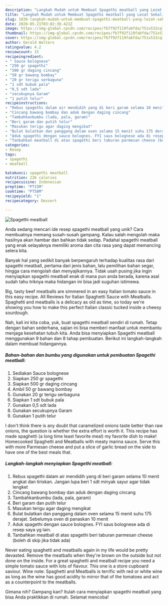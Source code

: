 ```yaml
---
description: "Langkah Mudah untuk Membuat Spagethi meatball yang Lezat Sekali"
title: "Langkah Mudah untuk Membuat Spagethi meatball yang Lezat Sekali"
slug: 1038-langkah-mudah-untuk-membuat-spagethi-meatball-yang-lezat-sekali
date: 2020-05-21T03:02:39.421Z
image: https://img-global.cpcdn.com/recipes/fb7f92f119fabfda/751x532cq70/spagethi-meatball-foto-resep-utama.jpg
thumbnail: https://img-global.cpcdn.com/recipes/fb7f92f119fabfda/751x532cq70/spagethi-meatball-foto-resep-utama.jpg
cover: https://img-global.cpcdn.com/recipes/fb7f92f119fabfda/751x532cq70/spagethi-meatball-foto-resep-utama.jpg
author: Gerald Walters
ratingvalue: 4.2
reviewcount: 15
recipeingredient:
- " Sauce bolognese"
- "250 gr spagethi"
- "500 gr daging cincang"
- "50 gr bawang bombay"
- "20 gr terigu serbaguna"
- "1 sdt bubuk pala"
- "0,5 sdt lada"
- "secukupnya Garam"
- "1 putih telur"
recipeinstructions:
- "Rebus spagethi dalam air mendidih yang di beri garam selama 10 menit angkat dan tiriskan. Jangan lupa beri 1 sdt minyak sayur agar tidak lengket"
- "Cincang bawang bombay dan aduk dengan daging cincang"
- "Tambahkanbumbu (lada, pala, garam)"
- "Beri garam dan putih telur"
- "Masukan terigu agar daging mengikat"
- "Bulat bulatkan dan panggang dalam oven selama 15 menit suhu 175 derajat. Sebelumya oven di panaskan 10 menit"
- "Aduk spagethi dengan sauce bolognes. FYI saus bolognese ada di resep saya yg lain."
- "Tanbahkan meatball di atas spagethi beri taburan parmesan cheese (boleh di skip jika tidak ada)"
categories:
- Resep
tags:
- spagethi
- meatball

katakunci: spagethi meatball 
nutrition: 226 calories
recipecuisine: Indonesian
preptime: "PT15M"
cooktime: "PT58M"
recipeyield: "1"
recipecategory: Dessert

---
```



![Spagethi meatball](https://img-global.cpcdn.com/recipes/fb7f92f119fabfda/751x532cq70/spagethi-meatball-foto-resep-utama.jpg)

Anda sedang mencari ide resep spagethi meatball yang unik? Cara membuatnya memang susah-susah gampang. Kalau salah mengolah maka hasilnya akan hambar dan bahkan tidak sedap. Padahal spagethi meatball yang enak selayaknya memiliki aroma dan cita rasa yang dapat memancing selera kita.

Banyak hal yang sedikit banyak berpengaruh terhadap kualitas rasa dari spagethi meatball, pertama dari jenis bahan, lalu pemilihan bahan segar, hingga cara mengolah dan menyajikannya. Tidak usah pusing jika ingin menyiapkan spagethi meatball enak di mana pun anda berada, karena asal sudah tahu triknya maka hidangan ini bisa jadi suguhan istimewa.

Big, tasty beef meatballs are simmered in an easy Italian tomato sauce in this easy recipe. All Reviews for Italian Spaghetti Sauce with Meatballs. Spaghetti and meatballs is a delicacy as old as time, so today we&#39;re showing you how to make this perfect Italian classic tucked inside a cheesy sourdough.


Nah, kali ini kita coba, yuk, buat spagethi meatball sendiri di rumah. Tetap dengan bahan sederhana, sajian ini bisa memberi manfaat untuk membantu menjaga kesehatan tubuh kita. Anda bisa menyiapkan Spagethi meatball menggunakan 9 bahan dan 8 tahap pembuatan. Berikut ini langkah-langkah dalam membuat hidangannya.

<!--inarticleads1-->

##### Bahan-bahan dan bumbu yang digunakan untuk pembuatan Spagethi meatball:

1. Sediakan  Sauce bolognese
1. Siapkan 250 gr spagethi
1. Siapkan 500 gr daging cincang
1. Ambil 50 gr bawang bombay
1. Gunakan 20 gr terigu serbaguna
1. Siapkan 1 sdt bubuk pala
1. Gunakan 0,5 sdt lada
1. Gunakan secukupnya Garam
1. Gunakan 1 putih telur


I don&#39;t think there is any doubt that caramelized onions taste better than raw onions, the question is whether the extra effort is worth it. This recipe has made spaghetti (a long time least favorite meal) my favorite dish to make! Homecooked Spaghetti and Meatballs with meaty marina sauce. Serve this with more Parmesan cheese and put a slice of garlic bread on the side to have one of the best meals that. 

<!--inarticleads2-->

##### Langkah-langkah menyiapkan Spagethi meatball:

1. Rebus spagethi dalam air mendidih yang di beri garam selama 10 menit angkat dan tiriskan. Jangan lupa beri 1 sdt minyak sayur agar tidak lengket
1. Cincang bawang bombay dan aduk dengan daging cincang
1. Tambahkanbumbu (lada, pala, garam)
1. Beri garam dan putih telur
1. Masukan terigu agar daging mengikat
1. Bulat bulatkan dan panggang dalam oven selama 15 menit suhu 175 derajat. Sebelumya oven di panaskan 10 menit
1. Aduk spagethi dengan sauce bolognes. FYI saus bolognese ada di resep saya yg lain.
1. Tanbahkan meatball di atas spagethi beri taburan parmesan cheese (boleh di skip jika tidak ada)


Never eating spaghetti and meatballs again in my life would be pretty devasted. Remove the meatballs when they&#39;re brown on the outside but not done on the inside. For a great spaghetti and meatball recipe you need a simple tomato sauce with lots of flavour. This one is a store cupboard saviour. Wine note: Spaghetti and Meatballs is terrific with red or white wine as long as the wine has good acidity to mirror that of the tomatoes and act as a counterpoint to the meatballs. 

Gimana nih? Gampang kan? Itulah cara menyiapkan spagethi meatball yang bisa Anda praktikkan di rumah. Selamat mencoba!
